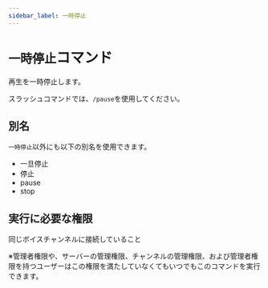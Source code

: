 ```yaml
---
sidebar_label: 一時停止
---
```

# `一時停止`コマンド
再生を一時停止します。

スラッシュコマンドでは、`/pause`を使用してください。

## 別名
`一時停止`以外にも以下の別名を使用できます。

- 一旦停止
- 停止
- pause
- stop




## 実行に必要な権限
同じボイスチャンネルに接続していること

※管理者権限や、サーバーの管理権限、チャンネルの管理権限、および管理者権限を持つユーザーはこの権限を満たしていなくてもいつでもこのコマンドを実行できます。
  
